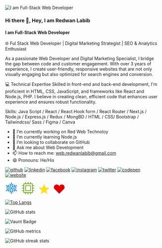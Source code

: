 ![I am Full-Stack Web Developer](https://www.linkedin.com/in/redwanul-hassan-labib/overlay/background-image/)

### Hi there 👋, Hey, I am Redwan Labib
#### I am Full-Stack Web Developer

🌐 Ful Stack Web Developer | Digital Marketing Strategist | SEO & Analytics Enthusiast

As a passionate Web Developer and Digital Marketing Specialist, I bridge the gap between code and customer engagement. With over 3 years of experience, I create user-friendly, responsive websites that are not only visually engaging but also optimized for search engines and conversion.

💻 Technical Expertise
Skilled in front-end and back-end development, I'm proficient in HTML, CSS, JavaScript, and frameworks like React and Node.js, PHP. I believe in creating clean, efficient code that enhances user experience and ensures robust functionality.

Skills: Java Script /  React / React Hook form / React Router / Next.js /  Node.js / Express.js / Redux / MongBD / HTML / CSS/ Bootstrap / Tailwindcss/ Sass / Figma / Canva  

- 🔭 I’m currently working on Red Web Technoloy 
- 🌱 I’m currently learning Node.js 
- 👯 I’m looking to collaborate on GitHub 
- 💬 Ask me about Web Development 
- 📫 How to reach me: web.redwanlabib@gmail.com 
- 😄 Pronouns: He/His 


[<img src='https://cdn.jsdelivr.net/npm/simple-icons@3.0.1/icons/github.svg' alt='github' height='40'>](https://github.com/redwanlabib)  [<img src='https://cdn.jsdelivr.net/npm/simple-icons@3.0.1/icons/linkedin.svg' alt='linkedin' height='40'>](https://www.linkedin.com/in/redwanul-hassan-labib/)  [<img src='https://cdn.jsdelivr.net/npm/simple-icons@3.0.1/icons/facebook.svg' alt='facebook' height='40'>](https://www.facebook.com/Redwanul.Hasan.Labib)  [<img src='https://cdn.jsdelivr.net/npm/simple-icons@3.0.1/icons/instagram.svg' alt='instagram' height='40'>](https://www.instagram.com/redwanlabib/)  [<img src='https://cdn.jsdelivr.net/npm/simple-icons@3.0.1/icons/twitter.svg' alt='twitter' height='40'>](https://twitter.com/LabibRedwa42767)  [<img src='https://cdn.jsdelivr.net/npm/simple-icons@3.0.1/icons/codepen.svg' alt='codepen' height='40'>](https://codepen.io/Redwan-Labib)  [<img src='https://cdn.jsdelivr.net/npm/simple-icons@3.0.1/icons/icloud.svg' alt='website' height='40'>](redwanlabib.netlify.app)  

<a href='https://archiveprogram.github.com/'><img src='https://raw.githubusercontent.com/acervenky/animated-github-badges/master/assets/acbadge.gif' width='40' height='40'></a> <a href='https://docs.github.com/en/developers'><img src='https://raw.githubusercontent.com/acervenky/animated-github-badges/master/assets/devbadge.gif' width='40' height='40'></a> <a href='https://stars.github.com/'><img src='https://raw.githubusercontent.com/acervenky/animated-github-badges/master/assets/starbadge.gif' width='35' height='35'></a> <a href='https://docs.github.com/en/github/supporting-the-open-source-community-with-github-sponsors'><img src='https://raw.githubusercontent.com/acervenky/animated-github-badges/master/assets/sponsorbadge.gif' width='35' height='35'></a> 

[![Top Langs](https://github-readme-stats.vercel.app/api/top-langs/?username=redwanlabib)](https://github.com/anuraghazra/github-readme-stats)

![GitHub stats](https://github-readme-stats.vercel.app/api?username=redwanlabib&show_icons=true&count_private=true)  

![Vaunt Badge](https://api.vaunt.dev/v1/github/entities/redwanlabib/contributions?format=svg&private=true)  

![GitHub metrics](https://metrics.lecoq.io/redwanlabib)  

![GitHub streak stats](https://streak-stats.demolab.com/?user=redwanlabib)  

